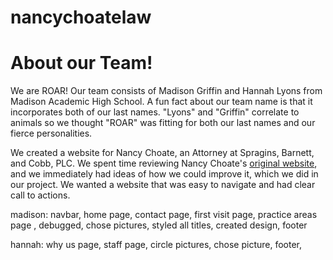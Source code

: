# nancychoatelaw

# About our Team!
We are ROAR! Our team consists of Madison Griffin and Hannah Lyons from Madison Academic High School. A fun fact about our team name is that it incorporates both of our last names. "Lyons" and "Griffin" correlate to animals so we thought "ROAR" was fitting for both our last names and our fierce personalities. 

We created a website for Nancy Choate, an Attorney at Spragins, Barnett, and Cobb, PLC. We spent time reviewing Nancy Choate's <a href="https://nancychoate.com/">original website</a>, and we immediately had ideas of how we could improve it, which we did in our project. We wanted a website that was easy to navigate and had clear call to actions.


madison: navbar, home page, contact page, first visit page, practice areas page 
, debugged, chose pictures, styled all titles, created design, footer

hannah: why us page, staff page, circle pictures, chose picture, footer, 

 
